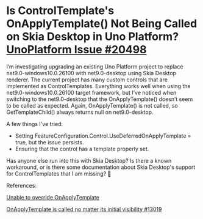 # Is ControlTemplate's OnApplyTemplate() Not Being Called on Skia Desktop in Uno Platform? [UnoPlatform Issue #20498](https://github.com/unoplatform/uno/discussions/20498)

I’m investigating upgrading an existing Uno Platform project to replace net9.0-windows10.0.26100 with net9.0-desktop using Skia Desktop renderer.  The current project has many custom controls that are implemented as ControlTemplates.   Everything works well when using the net9.0-windows10.0.26100 target framework, but I’ve noticed when switching to the net9.0-desktop that the OnApplyTemplate() doesn’t seem to be called as expected.   Again, OnApplyTemplate() is not called, so GetTemplateChild() always returns null on net9.0-desktop.

A few things I've tried:
- Setting FeatureConfiguration.Control.UseDeferredOnApplyTemplate = true, but the issue persists.
- Ensuring that the control has a template properly set.

Has anyone else run into this with Skia Desktop? Is there a known workaround, or is there some documentation about Skia Desktop's support for ControlTemplates that I am missing? 🤔

References:

[Unable to override OnApplyTemplate](https://stackoverflow.com/questions/57309447/unable-to-override-onapplytemplate)

[OnApplyTemplate is called no matter its initial visibility #13019
](https://github.com/unoplatform/uno/issues/13019)
